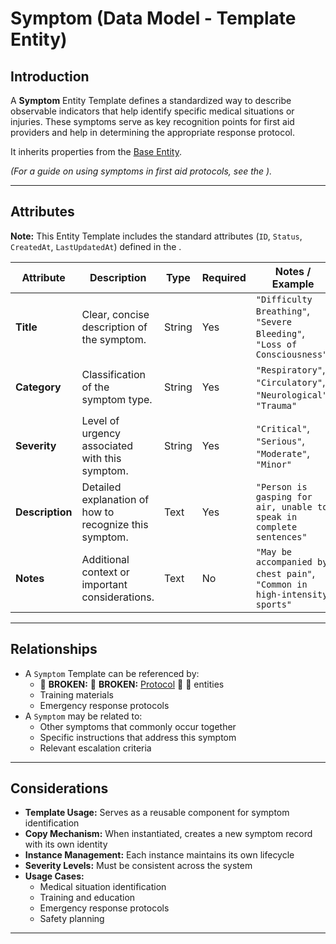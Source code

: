 # **Symptom** (Data Model - Template Entity)

## **Introduction**

A **Symptom** Entity Template defines a standardized way to describe observable indicators that help identify specific
medical situations or injuries. These symptoms serve as key recognition points for first aid providers and help in
determining the appropriate response protocol.

It inherits properties from the [Base Entity](../foundation/base_entity.md).

_(For a guide on using symptoms in first aid protocols, see the )._

---

## **Attributes**

**Note:** This Entity Template includes the standard attributes (`ID`, `Status`, `CreatedAt`, `LastUpdatedAt`) defined
in the .

| Attribute       | Description                                            | Type   | Required | Notes / Example                                                           |
| --------------- | ------------------------------------------------------ | ------ | -------- | ------------------------------------------------------------------------- |
| **Title**       | Clear, concise description of the symptom.             | String | Yes      | `"Difficulty Breathing"`, `"Severe Bleeding"`, `"Loss of Consciousness"`  |
| **Category**    | Classification of the symptom type.                    | String | Yes      | `"Respiratory"`, `"Circulatory"`, `"Neurological"`, `"Trauma"`            |
| **Severity**    | Level of urgency associated with this symptom.         | String | Yes      | `"Critical"`, `"Serious"`, `"Moderate"`, `"Minor"`                        |
| **Description** | Detailed explanation of how to recognize this symptom. | Text   | Yes      | `"Person is gasping for air, unable to speak in complete sentences"`      |
| **Notes**       | Additional context or important considerations.        | Text   | No       | `"May be accompanied by chest pain"`, `"Common in high-intensity sports"` |

---

## **Relationships**

- A `Symptom` Template can be referenced by:
  - 🚨 **BROKEN:** 🚨 **BROKEN:** [Protocol](../safety/protocol/protocol.md) 🚨 🚨 entities
  - Training materials
  - Emergency response protocols
- A `Symptom` may be related to:
  - Other symptoms that commonly occur together
  - Specific instructions that address this symptom
  - Relevant escalation criteria

---

## **Considerations**

- **Template Usage:** Serves as a reusable component for symptom identification
- **Copy Mechanism:** When instantiated, creates a new symptom record with its own identity
- **Instance Management:** Each instance maintains its own lifecycle
- **Severity Levels:** Must be consistent across the system
- **Usage Cases:**
  - Medical situation identification
  - Training and education
  - Emergency response protocols
  - Safety planning

---
